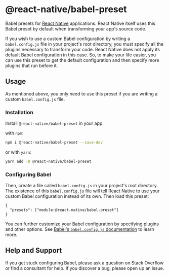 # @react-native/babel-preset

Babel presets for [React Native](https://reactnative.dev) applications. React Native itself uses this Babel preset by default when transforming your app's source code.

If you wish to use a custom Babel configuration by writing a `babel.config.js` file in your project's root directory, you must specify all the plugins necessary to transform your code. React Native does not apply its default Babel configuration in this case. So, to make your life easier, you can use this preset to get the default configuration and then specify more plugins that run before it.

## Usage

As mentioned above, you only need to use this preset if you are writing a custom `babel.config.js` file.

### Installation

Install `@react-native/babel-preset` in your app:

with `npm`:

```sh
npm i @react-native/babel-preset --save-dev
```

or with `yarn`:

```sh
yarn add -D @react-native/babel-preset
```

### Configuring Babel

Then, create a file called `babel.config.js` in your project's root directory. The existence of this `babel.config.js` file will tell React Native to use your custom Babel configuration instead of its own. Then load this preset:

```
{
  "presets": ["module:@react-native/babel-preset"]
}
```

You can further customize your Babel configuration by specifying plugins and other options. See [Babel's `babel.config.js` documentation](https://babeljs.io/docs/en/config-files/) to learn more.

## Help and Support

If you get stuck configuring Babel, please ask a question on Stack Overflow or find a consultant for help. If you discover a bug, please open up an issue.
